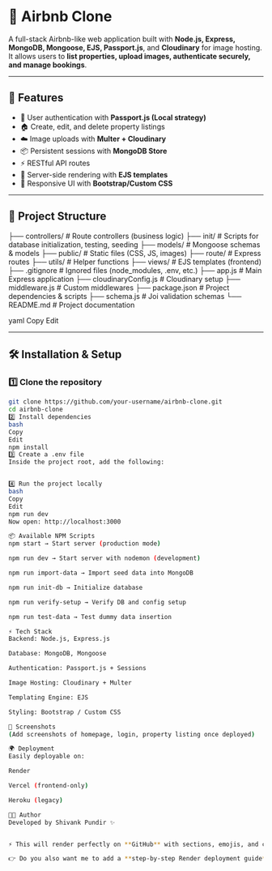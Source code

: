 # 🏡 Airbnb Clone

A full-stack Airbnb-like web application built with **Node.js, Express, MongoDB, Mongoose, EJS, Passport.js**, and **Cloudinary** for image hosting.  
It allows users to **list properties, upload images, authenticate securely, and manage bookings**.

---

## 🚀 Features
- 🔐 User authentication with **Passport.js (Local strategy)**  
- 🏠 Create, edit, and delete property listings  
- ☁️ Image uploads with **Multer + Cloudinary**  
- 📦 Persistent sessions with **MongoDB Store**  
- ⚡ RESTful API routes  
- 🎨 Server-side rendering with **EJS templates**  
- 📱 Responsive UI with **Bootstrap/Custom CSS**  

---

## 📂 Project Structure

├── controllers/ # Route controllers (business logic)
├── init/ # Scripts for database initialization, testing, seeding
├── models/ # Mongoose schemas & models
├── public/ # Static files (CSS, JS, images)
├── route/ # Express routes
├── utils/ # Helper functions
├── views/ # EJS templates (frontend)
├── .gitignore # Ignored files (node_modules, .env, etc.)
├── app.js # Main Express application
├── cloudinaryConfig.js # Cloudinary setup
├── middleware.js # Custom middlewares
├── package.json # Project dependencies & scripts
├── schema.js # Joi validation schemas
└── README.md # Project documentation

yaml
Copy
Edit

---

## 🛠️ Installation & Setup

### 1️⃣ Clone the repository
```bash
git clone https://github.com/your-username/airbnb-clone.git
cd airbnb-clone
2️⃣ Install dependencies
bash
Copy
Edit
npm install
3️⃣ Create a .env file
Inside the project root, add the following:


4️⃣ Run the project locally
bash
Copy
Edit
npm run dev
Now open: http://localhost:3000

📦 Available NPM Scripts
npm start → Start server (production mode)

npm run dev → Start server with nodemon (development)

npm run import-data → Import seed data into MongoDB

npm run init-db → Initialize database

npm run verify-setup → Verify DB and config setup

npm run test-data → Test dummy data insertion

⚡ Tech Stack
Backend: Node.js, Express.js

Database: MongoDB, Mongoose

Authentication: Passport.js + Sessions

Image Hosting: Cloudinary + Multer

Templating Engine: EJS

Styling: Bootstrap / Custom CSS

📸 Screenshots
(Add screenshots of homepage, login, property listing once deployed)

🌍 Deployment
Easily deployable on:

Render

Vercel (frontend-only)

Heroku (legacy)

👨‍💻 Author
Developed by Shivank Pundir ✨


⚡ This will render perfectly on **GitHub** with sections, emojis, and code blocks.  

👉 Do you also want me to add a **step-by-step Render deployment guide** (with `.env` setup) inside this README so others can easily deploy your project?








